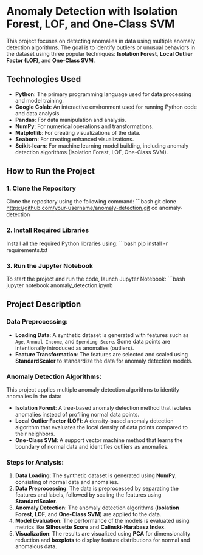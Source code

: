 # Anomaly Detection with Isolation Forest, LOF, and One-Class SVM

This project focuses on detecting anomalies in data using multiple anomaly detection algorithms. The goal is to identify outliers or unusual behaviors in the dataset using three popular techniques: **Isolation Forest**, **Local Outlier Factor (LOF)**, and **One-Class SVM**.

## Technologies Used

- **Python**: The primary programming language used for data processing and model training.
- **Google Colab**: An interactive environment used for running Python code and data analysis.
- **Pandas**: For data manipulation and analysis.
- **NumPy**: For numerical operations and transformations.
- **Matplotlib**: For creating visualizations of the data.
- **Seaborn**: For creating enhanced visualizations.
- **Scikit-learn**: For machine learning model building, including anomaly detection algorithms (Isolation Forest, LOF, One-Class SVM).

## How to Run the Project

### 1. Clone the Repository
Clone the repository using the following command:
    ```bash
    git clone https://github.com/your-username/anomaly-detection.git
    cd anomaly-detection
 
### 2. Install Required Libraries
Install all the required Python libraries using:
    ```bash
    pip install -r requirements.txt
  

### 3. Run the Jupyter Notebook
To start the project and run the code, launch Jupyter Notebook:
    ```bash
    jupyter notebook anomaly_detection.ipynb


## Project Description

### Data Preprocessing:
- **Loading Data**: A synthetic dataset is generated with features such as `Age`, `Annual Income`, and `Spending Score`. Some data points are intentionally introduced as anomalies (outliers).
- **Feature Transformation**: The features are selected and scaled using **StandardScaler** to standardize the data for anomaly detection models.

### Anomaly Detection Algorithms:
This project applies multiple anomaly detection algorithms to identify anomalies in the data:
- **Isolation Forest**: A tree-based anomaly detection method that isolates anomalies instead of profiling normal data points.
- **Local Outlier Factor (LOF)**: A density-based anomaly detection algorithm that evaluates the local density of data points compared to their neighbors.
- **One-Class SVM**: A support vector machine method that learns the boundary of normal data and identifies outliers as anomalies.

### Steps for Analysis:
1. **Data Loading**: The synthetic dataset is generated using **NumPy**, consisting of normal data and anomalies.
2. **Data Preprocessing**: The data is preprocessed by separating the features and labels, followed by scaling the features using **StandardScaler**.
3. **Anomaly Detection**: The anomaly detection algorithms (**Isolation Forest**, **LOF**, and **One-Class SVM**) are applied to the data.
4. **Model Evaluation**: The performance of the models is evaluated using metrics like **Silhouette Score** and **Calinski-Harabasz Index**.
5. **Visualization**: The results are visualized using **PCA** for dimensionality reduction and **boxplots** to display feature distributions for normal and anomalous data.

